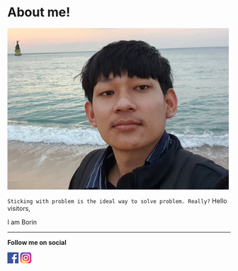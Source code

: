 
# About me!


![](assets/images/profile.jpg)


``Sticking with problem is the ideal way to solve problem. Really?``
Hello visitors, 

I am Borin

---
**Follow me on social**

[![](assets/images/facebook-small.png)](https://www.facebook.com/profile.php?id=100008724229101)
[![](assets/images/instagram-small.png)](https://www.instagram.com/min.borin/)
